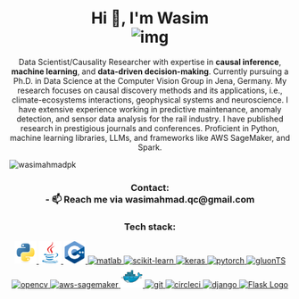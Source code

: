 <!DOCTYPE html>
<html>
<head>
<!-- https://www.polyu.edu.hk/its/-/media/department/its/events/2022/2/20220228-event-deep-learning-with-python_afternoon---copy.gif -->
<!--         https://i.pinimg.com/originals/02/74/20/0274207612d515f49012c87803a9e631.gif -->
</head>
<body >
<h1 align="center">Hi 👋, I'm Wasim <br> <img  src="https://www.polyu.edu.hk/its/-/media/department/its/events/2022/2/20220228-event-deep-learning-with-python_afternoon---copy.gif" alt="img" style="  height: 205px; width: auto;"></h1>

<p align="center">Data Scientist/Causality Researcher with expertise in <strong>causal inference</strong>, <strong>machine learning</strong>, and <strong>data-driven decision-making</strong>. 
        Currently pursuing a Ph.D. in Data Science at the Computer Vision Group in Jena, Germany. 
        My research focuses on causal discovery methods and its applications, i.e., climate-ecosystems interactions, geophysical systems and neuroscience. 
        I have extensive experience working in predictive maintenance, anomaly detection, and sensor data analysis for the rail industry. 
        I have published research in prestigious journals and conferences. Proficient in Python, machine learning libraries, LLMs, and frameworks like AWS SageMaker, and Spark. </p>

<p align="left">
    <img src="https://komarev.com/ghpvc/?username=wasimahmadpk&label=Profile%20views&color=0e75b6&style=flat" alt="wasimahmadpk" />
</p>





<h3 align="center">Contact: <br>
  - 📫 Reach me via wasimahmad.qc@gmail.com</h3>
<p align="left">
</p>
<h3 align="center">Tech stack:</h3>
<p align="center">
    <!-- Python -->
    <a href="https://www.python.org" target="_blank" rel="noreferrer">
        <img src="https://raw.githubusercontent.com/devicons/devicon/master/icons/python/python-original.svg" alt="python" width="40" height="40"/>
    </a>
    <a href="https://www.oracle.com/java/" target="_blank" rel="noreferrer">
        <img src="https://raw.githubusercontent.com/devicons/devicon/master/icons/java/java-original.svg" alt="java" width="40" height="40"/>
    </a>
    <a href="https://isocpp.org/" target="_blank" rel="noreferrer">
        <img src="https://raw.githubusercontent.com/devicons/devicon/master/icons/cplusplus/cplusplus-original.svg" alt="cpp" width="40" height="40"/>
    </a>
    <a href="https://www.mathworks.com/" target="_blank" rel="noreferrer">
        <img src="https://upload.wikimedia.org/wikipedia/commons/2/21/Matlab_Logo.png" alt="matlab" width="40" height="40"/>
    </a>
    <a href="https://scikit-learn.org/" target="_blank" rel="noreferrer">
        <img src="https://upload.wikimedia.org/wikipedia/commons/0/05/Scikit_learn_logo_small.svg" alt="scikit-learn" width="50" height="50"/>
    </a>
    <a href="https://keras.io/" target="_blank" rel="noreferrer">
        <img src="https://upload.wikimedia.org/wikipedia/commons/a/ae/Keras_logo.svg" alt="keras" width="40" height="40"/>
    </a>
      <a href="https://pytorch.org/" target="_blank" rel="noreferrer">
        <img src="https://miro.medium.com/v2/resize:fit:720/format:webp/1*TmPTEZkQ4kBiQqZlwVH0MQ.png" alt="pytorch" width="50" height="40"/>
    </a>
    <a href="https://gluon-ts.mxnet.io/" target="_blank" rel="noreferrer">
        <img src="https://ts.gluon.ai/stable/_static/gluonts.svg" alt="gluonTS" width="50" height="50"/>
    </a>
    <a href="https://opencv.org/" target="_blank" rel="noreferrer">
        <img src="https://upload.wikimedia.org/wikipedia/commons/3/32/OpenCV_Logo_with_text_svg_version.svg" alt="opencv" width="40" height="40"/>
    </a>
    <a href="https://aws.amazon.com/sagemaker/" target="_blank" rel="noreferrer">
        <img src="https://upload.wikimedia.org/wikipedia/commons/9/93/Amazon_Web_Services_Logo.svg" alt="aws-sagemaker" width="40" height="40"/>
    </a>
    <a href="https://www.docker.com/" target="_blank" rel="noreferrer">
        <img src="https://raw.githubusercontent.com/devicons/devicon/master/icons/docker/docker-original.svg" alt="docker" width="40" height="40"/>
    </a>
    <a href="https://git-scm.com/" target="_blank" rel="noreferrer">
        <img src="https://cdn.worldvectorlogo.com/logos/git.svg" alt="git" width="50" height="50"/>
    </a>
    <a href="https://circleci.com/" target="_blank" rel="noreferrer">
        <img src="https://upload.wikimedia.org/wikipedia/commons/8/82/Circleci-icon-logo.svg" alt="circleci" width="40" height="40"/>
    </a>
    <a href="https://www.djangoproject.com/" target="_blank" rel="noreferrer">
        <img src="https://static.djangoproject.com/img/logos/django-logo-positive.png" alt="django" width="40" height="30"/>
    </a>
    <a href="https://flask.palletsprojects.com/" target="_blank">
        <img src="https://flask.palletsprojects.com/en/stable/_images/flask-horizontal.png" alt="Flask Logo" width="50" height="30">
    </a>
</p>
